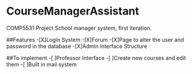 # CourseManagerAssistant
COMP5531 Project
School manager system, first iteration.
 
##Features
-[X]Login System
-[X]Forum
-[X]Page to alter the user and password in the database 
-[X]Admin Interface Structure
 
##To implement
-[ ]Professor Interface
-[ ]Create new courses and edit them
-[ ]Built in mail system
